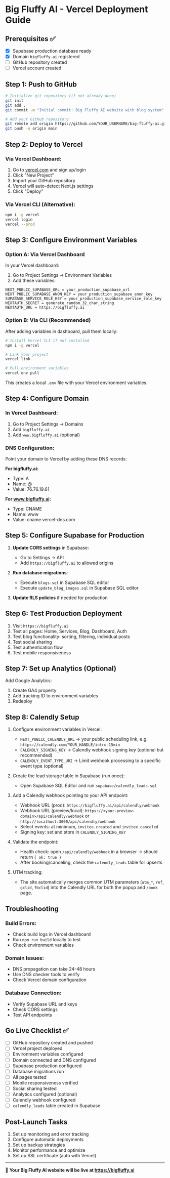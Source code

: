 # Big Fluffy AI - Vercel Deployment Guide

## Prerequisites ✅
- [x] Supabase production database ready
- [x] Domain `bigfluffy.ai` registered
- [ ] GitHub repository created
- [ ] Vercel account created

## Step 1: Push to GitHub
```bash
# Initialize git repository (if not already done)
git init
git add .
git commit -m "Initial commit: Big Fluffy AI website with blog system"

# Add your GitHub repository
git remote add origin https://github.com/YOUR_USERNAME/big-fluffy-ai.git
git push -u origin main
```

## Step 2: Deploy to Vercel

### Via Vercel Dashboard:
1. Go to [vercel.com](https://vercel.com) and sign up/login
2. Click "New Project"
3. Import your GitHub repository
4. Vercel will auto-detect Next.js settings
5. Click "Deploy"

### Via Vercel CLI (Alternative):
```bash
npm i -g vercel
vercel login
vercel --prod
```

## Step 3: Configure Environment Variables

### Option A: Via Vercel Dashboard
In your Vercel dashboard:
1. Go to Project Settings → Environment Variables
2. Add these variables:

```
NEXT_PUBLIC_SUPABASE_URL = your_production_supabase_url
NEXT_PUBLIC_SUPABASE_ANON_KEY = your_production_supabase_anon_key
SUPABASE_SERVICE_ROLE_KEY = your_production_supabase_service_role_key
NEXTAUTH_SECRET = generate_random_32_char_string
NEXTAUTH_URL = https://bigfluffy.ai
```

### Option B: Via CLI (Recommended)
After adding variables in dashboard, pull them locally:

```bash
# Install Vercel CLI if not installed
npm i -g vercel

# Link your project
vercel link

# Pull environment variables
vercel env pull
```

This creates a local `.env` file with your Vercel environment variables.

## Step 4: Configure Domain

### In Vercel Dashboard:
1. Go to Project Settings → Domains
2. Add `bigfluffy.ai`
3. Add `www.bigfluffy.ai` (optional)

### DNS Configuration:
Point your domain to Vercel by adding these DNS records:

**For bigfluffy.ai:**
- Type: A
- Name: @
- Value: 76.76.19.61

**For www.bigfluffy.ai:**
- Type: CNAME
- Name: www
- Value: cname.vercel-dns.com

## Step 5: Configure Supabase for Production

1. **Update CORS settings** in Supabase:
   - Go to Settings → API
   - Add `https://bigfluffy.ai` to allowed origins

2. **Run database migrations**:
   - Execute `blogs.sql` in Supabase SQL editor
   - Execute `update_blog_images.sql` in Supabase SQL editor

3. **Update RLS policies** if needed for production

## Step 6: Test Production Deployment

1. Visit `https://bigfluffy.ai`
2. Test all pages: Home, Services, Blog, Dashboard, Auth
3. Test blog functionality: sorting, filtering, individual posts
4. Test social sharing
5. Test authentication flow
6. Test mobile responsiveness

## Step 7: Set up Analytics (Optional)

Add Google Analytics:
1. Create GA4 property
2. Add tracking ID to environment variables
3. Redeploy

## Step 8: Calendly Setup

1. Configure environment variables in Vercel:
   - `NEXT_PUBLIC_CALENDLY_URL` → your public scheduling link, e.g. `https://calendly.com/YOUR_HANDLE/intro-15min`
   - `CALENDLY_SIGNING_KEY` → Calendly webhook signing key (optional but recommended)
   - `CALENDLY_EVENT_TYPE_URI` → Limit webhook processing to a specific event type (optional)

2. Create the lead storage table in Supabase (run once):
   - Open Supabase SQL Editor and run `supabase/calendly_leads.sql`

3. Add a Calendly webhook pointing to your API endpoint:
   - Webhook URL (prod): `https://bigfluffy.ai/api/calendly/webhook`
   - Webhook URL (preview/local): `https://<your-preview-domain>/api/calendly/webhook` or `http://localhost:3000/api/calendly/webhook`
   - Select events: at minimum, `invitee.created` and `invitee.canceled`
   - Signing key: set and store in `CALENDLY_SIGNING_KEY`

4. Validate the endpoint:
   - Health check: open `/api/calendly/webhook` in a browser → should return `{ ok: true }`
   - After booking/canceling, check the `calendly_leads` table for upserts

5. UTM tracking:
   - The site automatically merges common UTM parameters (`utm_*`, `ref`, `gclid`, `fbclid`) into the Calendly URL for both the popup and `/book` page.

## Troubleshooting

### Build Errors:
- Check build logs in Vercel dashboard
- Run `npm run build` locally to test
- Check environment variables

### Domain Issues:
- DNS propagation can take 24-48 hours
- Use DNS checker tools to verify
- Check Vercel domain configuration

### Database Connection:
- Verify Supabase URL and keys
- Check CORS settings
- Test API endpoints

## Go Live Checklist ✅

- [ ] GitHub repository created and pushed
- [ ] Vercel project deployed
- [ ] Environment variables configured
- [ ] Domain connected and DNS configured
- [ ] Supabase production configured
- [ ] Database migrations run
- [ ] All pages tested
- [ ] Mobile responsiveness verified
- [ ] Social sharing tested
- [ ] Analytics configured (optional)
- [ ] Calendly webhook configured
- [ ] `calendly_leads` table created in Supabase

## Post-Launch Tasks

1. Set up monitoring and error tracking
2. Configure automatic deployments
3. Set up backup strategies
4. Monitor performance and optimize
5. Set up SSL certificate (auto with Vercel)

---

🚀 **Your Big Fluffy AI website will be live at https://bigfluffy.ai**
